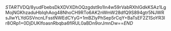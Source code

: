 $START$VDQ/8yudFbebsDkXDVXDhOQzgdst9o1ln4w59rVabRXhIGdkKSAz1LgMojNGKhzaduHbIqhAog48NhoCH9RTo6AK2nWmW28dfQ9S894gtr5NJWRsJlwYLYdGSVncnLFsstNWEdCYyG+1mBZlyPhSep5rCqY+BaTsEF2Z1SoYR3lr8ORp1+0DjDUKlfoasnRbqba6flRUL0aBDn9orJmnDw==$END$